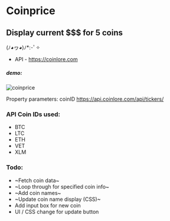 # Coinprice

## Display current $$$ for 5 coins
(ﾉ◕ヮ◕)ﾉ*:･ﾟ✧
* API - https://coinlore.com

##### demo:
![coinprice](coinprice_demo.gif)

Property parameters:
coinID
https://api.coinlore.com/api/tickers/

### API Coin IDs used: 
* BTC
* LTC
* ETH
* VET
* XLM

### Todo:

* ~Fetch coin data~
* ~Loop through for specified coin info~
* ~Add coin names~
* ~Update coin name display (CSS)~
* Add input box for new coin
* UI / CSS change for update button